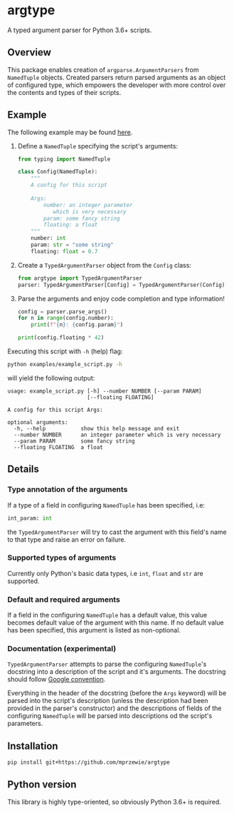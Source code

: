 # argtype
A typed argument parser for Python 3.6+ scripts.

## Overview
This package enables creation of `argparse.ArgumentParsers` from `NamedTuple` objects. 
Created parsers return parsed arguments as an object of configured type, which empowers the developer with more control 
over the contents and types of their scripts.

## Example
The following example may be found [here](examples/example.py).

1. Define a `NamedTuple` specifying the script's arguments:
    ```python
    from typing import NamedTuple
    
    class Config(NamedTuple):
        """
        A config for this script
     
        Args: 
            number: an integer parameter
               which is very necessary
            param: some fancy string
            floating: a float
        """
        number: int
        param: str = "some string"
        floating: float = 0.7
    ```

2. Create a `TypedArgumentParser` object from the `Config` class:
    ```python
    from argtype import TypedArgumentParser
    parser: TypedArgumentParser[Config] = TypedArgumentParser(Config)
    ```

3. Parse the arguments and enjoy code completion and type information!
    ```python
    config = parser.parse_args()
    for n in range(config.number):
        print(f"{n}: {config.param}")

    print(config.floating * 42)
    ```

Executing this script with `-h` (help) flag:
```bash
python examples/example_script.py -h
```

will yield the following output:
```
usage: example_script.py [-h] --number NUMBER [--param PARAM]
                         [--floating FLOATING]

A config for this script Args:

optional arguments:
  -h, --help           show this help message and exit
  --number NUMBER      an integer parameter which is very necessary
  --param PARAM        some fancy string
  --floating FLOATING  a float

```

## Details

### Type annotation of the arguments 
If a type of a field in configuring `NamedTuple` has been specified, i.e:
```python
int_param: int
```
the `TypedArgumentParser` will try to cast the argument with this field's name to that type and raise an error on failure.

### Supported types of arguments
Currently only Python's basic data types, i.e `int`, `float` and `str` are supported.

### Default and required arguments
If a field in the configuring `NamedTuple` has a default value, this value becomes default value of the argument with this name.
If no default value has been specified, this argument is listed as non-optional.

### Documentation (experimental)
`TypedArgumentParser` attempts to parse the configuring `NamedTuple`'s docstring into a description of the script and it's arguments.
The docstring should follow [Google convention](https://github.com/google/styleguide/blob/gh-pages/pyguide.md#38-comments-and-docstrings).

Everything in the header of the docstring (before the `Args` keyword) will be parsed into the script's description 
(unless the description had been provided in the parser's constructor) and the descriptions of fields of the configuring `NamedTuple` 
will be parsed into descriptions od the script's parameters.

## Installation

```bash
pip install git+https://github.com/mprzewie/argtype
```

## Python version
This library is highly type-oriented, so obviously Python 3.6+ is required.
